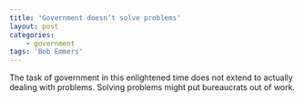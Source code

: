 ```yaml
---
title: 'Government doesn’t solve problems'
layout: post
categories:
    - government
tags: 'Bob Emmers'
---
```


The task of government in this enlightened time does not extend to actually dealing with problems. Solving problems might put bureaucrats out of work.